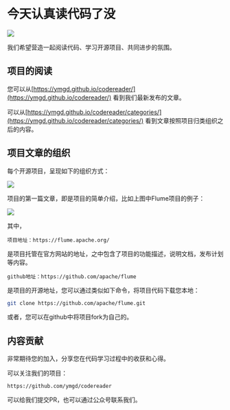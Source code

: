 # 今天认真读代码了没

![][1]

我们希望营造一起阅读代码、学习开源项目、共同进步的氛围。

## 项目的阅读

您可以从[https://ymgd.github.io/codereader/](https://ymgd.github.io/codereader/) 看到我们最新发布的文章。

可以从[https://ymgd.github.io/codereader/categories/](https://ymgd.github.io/codereader/categories/) 看到文章按照项目归类组织之后的内容。

## 项目文章的组织

每个开源项目，呈现如下的组织方式：

![][2]

项目的第一篇文章，即是项目的简单介绍，比如上图中Flume项目的例子：

![][3]

其中，

```
项目地址：https://flume.apache.org/
```

是项目托管在官方网站的地址，之中包含了项目的功能描述，说明文档，发布计划等内容。

```
github地址：https://github.com/apache/flume
```

是项目的开源地址，您可以通过类似如下命令，将项目代码下载您本地：

```bash
git clone https://github.com/apache/flume.git
```

或者，您可以在github中将项目fork为自己的。

## 内容贡献

非常期待您的加入，分享您在代码学习过程中的收获和心得。

可以关注我们的项目：

```
https://github.com/ymgd/codereader
```

可以给我们提交PR，也可以通过公众号联系我们。

[1]: /pub.jpg
[2]: /projectexample.jpg
[3]: /readmeexample.jpg